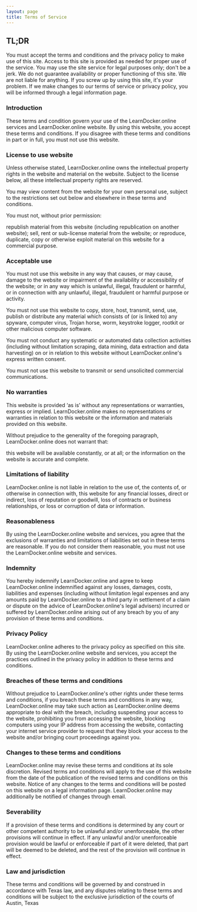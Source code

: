 ```yaml
---
layout: page
title: Terms of Service
---
```


## TL;DR
You must accept the terms and conditions and the privacy policy to make use of this site.
Access to this site is provided as needed for proper use of the service.
You may use the site service for legal purposes only; don't be a jerk.
We do not guarantee availability or proper functioning of this site.
We are not liable for anything. If you screw up by using this site, it's your problem.
If we make changes to our terms of service or privacy policy, you will be informed through a legal information page.
### Introduction
These terms and condition govern your use of the LearnDocker.online services and LearnDocker.online website. By using this website, you accept these terms and conditions. If you disagree with these terms and conditions in part or in full, you must not use this website.

### License to use website
Unless otherwise stated, LearnDocker.online owns the intellectual property rights in the website and material on the website. Subject to the license below, all these intellectual property rights are reserved.

You may view content from the website for your own personal use, subject to the restrictions set out below and elsewhere in these terms and conditions.

You must not, without prior permission:

republish material from this website (including republication on another website);
sell, rent or sub-license material from the website; or
reproduce, duplicate, copy or otherwise exploit material on this website for a commercial purpose.
### Acceptable use
You must not use this website in any way that causes, or may cause, damage to the website or impairment of the availability or accessibility of the website; or in any way which is unlawful, illegal, fraudulent or harmful, or in connection with any unlawful, illegal, fraudulent or harmful purpose or activity.

You must not use this website to copy, store, host, transmit, send, use, publish or distribute any material which consists of (or is linked to) any spyware, computer virus, Trojan horse, worm, keystroke logger, rootkit or other malicious computer software.

You must not conduct any systematic or automated data collection activities (including without limitation scraping, data mining, data extraction and data harvesting) on or in relation to this website without LearnDocker.online's express written consent.

You must not use this website to transmit or send unsolicited commercial communications.

### No warranties
This website is provided ‘as is’ without any representations or warranties, express or implied. LearnDocker.online makes no representations or warranties in relation to this website or the information and materials provided on this website.

Without prejudice to the generality of the foregoing paragraph, LearnDocker.online does not warrant that:

this website will be available constantly, or at all; or
the information on the website is accurate and complete.
### Limitations of liability
LearnDocker.online is not liable in relation to the use of, the contents of, or otherwise in connection with, this website for any financial losses, direct or indirect, loss of reputation or goodwill, loss of contracts or business relationships, or loss or corruption of data or information.

### Reasonableness
By using the LearnDocker.online website and services, you agree that the exclusions of warranties and limitations of liabilities set out in these terms are reasonable. If you do not consider them reasonable, you must not use the LearnDocker.online website and services.

### Indemnity
You hereby indemnify LearnDocker.online and agree to keep LearnDocker.online indemnified against any losses, damages, costs, liabilities and expenses (including without limitation legal expenses and any amounts paid by LearnDocker.online to a third party in settlement of a claim or dispute on the advice of LearnDocker.online's legal advisers) incurred or suffered by LearnDocker.online arising out of any breach by you of any provision of these terms and conditions.

### Privacy Policy
LearnDocker.online adheres to the privacy policy as specified on this site. By using the LearnDocker.online website and services, you accept the practices outlined in the privacy policy in addition to these terms and conditions.

### Breaches of these terms and conditions
Without prejudice to LearnDocker.online's other rights under these terms and conditions, if you breach these terms and conditions in any way, LearnDocker.online may take such action as LearnDocker.online deems appropriate to deal with the breach, including suspending your access to the website, prohibiting you from accessing the website, blocking computers using your IP address from accessing the website, contacting your internet service provider to request that they block your access to the website and/or bringing court proceedings against you.

### Changes to these terms and conditions
LearnDocker.online may revise these terms and conditions at its sole discretion. Revised terms and conditions will apply to the use of this website from the date of the publication of the revised terms and conditions on this website. Notice of any changes to the terms and conditions will be posted on this website on a legal information page. LearnDocker.online may additionally be notified of changes through email.

### Severability
If a provision of these terms and conditions is determined by any court or other competent authority to be unlawful and/or unenforceable, the other provisions will continue in effect. If any unlawful and/or unenforceable provision would be lawful or enforceable if part of it were deleted, that part will be deemed to be deleted, and the rest of the provision will continue in effect.

### Law and jurisdiction
These terms and conditions will be governed by and construed in accordance with Texas law, and any disputes relating to these terms and conditions will be subject to the exclusive jurisdiction of the courts of Austin, Texas